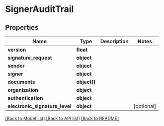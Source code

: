 # SignerAuditTrail

## Properties
Name | Type | Description | Notes
------------ | ------------- | ------------- | -------------
**version** | **float** |  | 
**signature_request** | **object** |  | 
**sender** | **object** |  | 
**signer** | **object** |  | 
**documents** | **object[]** |  | 
**organization** | **object** |  | 
**authentication** | **object** |  | 
**electronic_signature_level** | **object** |  | [optional] 

[[Back to Model list]](../../README.md#documentation-for-models) [[Back to API list]](../../README.md#documentation-for-api-endpoints) [[Back to README]](../../README.md)

